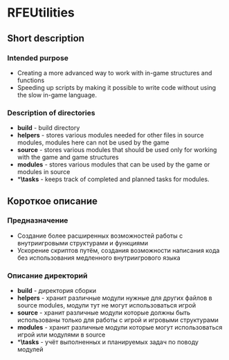 # RFEUtilities

## Short description

### Intended purpose

- Creating a more advanced way to work with in-game structures and functions
- Speeding up scripts by making it possible to write code without using the slow in-game language.

### Description of directories

- **build** - build directory
- **helpers** - stores various modules needed for other files in source modules, modules here can not be used by the game
- **source** - stores various modules that should be used only for working with the game and game structures
- **modules** - stores various modules that can be used by the game or modules in source
- ***\tasks** - keeps track of completed and planned tasks for modules.

## Короткое описание

### Предназначение

- Создание более расширенных возможностей работы с внутриигровыми структурами и функциями
- Ускорение скриптов путём, создания возможности написания кода без использования медленного внутриигрового языка

### Описание директорий

- **build** - директория сборки
- **helpers** - хранит различные модули нужные для других файлов в source modules, модули тут не могут использоваться игрой
- **source** - хранит различные модули которые должны быть использованы только для работы с игрой и игровыми структурами
- **modules** - хранит различные модули которые могут использоваться игрой или модулями в source
- ***\tasks** - учёт выполненных и планируемых задач по поводу модулей